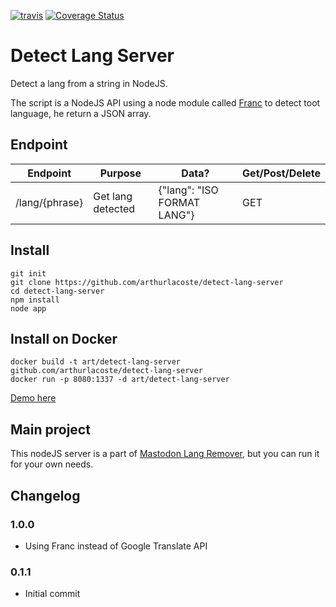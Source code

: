 [![travis](http://img.shields.io/travis/arthurlacoste/detect-lang-server.svg)](https://travis-ci.org/arthurlacoste/detect-lang-server) [![Coverage Status](https://coveralls.io/repos/github/arthurlacoste/detect-lang-server/badge.svg?branch=master)](https://coveralls.io/github/arthurlacoste/detect-lang-server?branch=master)

# Detect Lang Server

Detect a lang from a string in NodeJS.

The script is a NodeJS API using a node module called [Franc](https://github.com/wooorm/franc) to detect toot language, he return a JSON array.


## Endpoint
<table>
	<thead>
		<tr>
			<th>Endpoint</th>
			<th>Purpose</th>
			<th>Data?</th>
			<th>Get/Post/Delete</th>
		</tr>
	</thead>
	<tbody>
		<tr>
			<td>/lang/{phrase}</td>
			<td>Get lang detected</td>
			<td>{"lang": "ISO FORMAT LANG"}</td>
			<td>GET</td>
		</tr>
	</tbody>
</table>

##  Install

```
git init
git clone https://github.com/arthurlacoste/detect-lang-server
cd detect-lang-server
npm install
node app
```

## Install on Docker
```
docker build -t art/detect-lang-server github.com/arthurlacoste/detect-lang-server
docker run -p 8080:1337 -d art/detect-lang-server
```

[Demo here](https://obscure-fjord-89228.herokuapp.com/lang/obrigado)

## Main project
This nodeJS server is a part of [Mastodon Lang Remover](https://github.com/arthurlacoste/mastodon-lang-remover), but you can run it for your own needs.

## Changelog

### 1.0.0
- Using Franc instead of Google Translate API
### 0.1.1
- Initial commit
